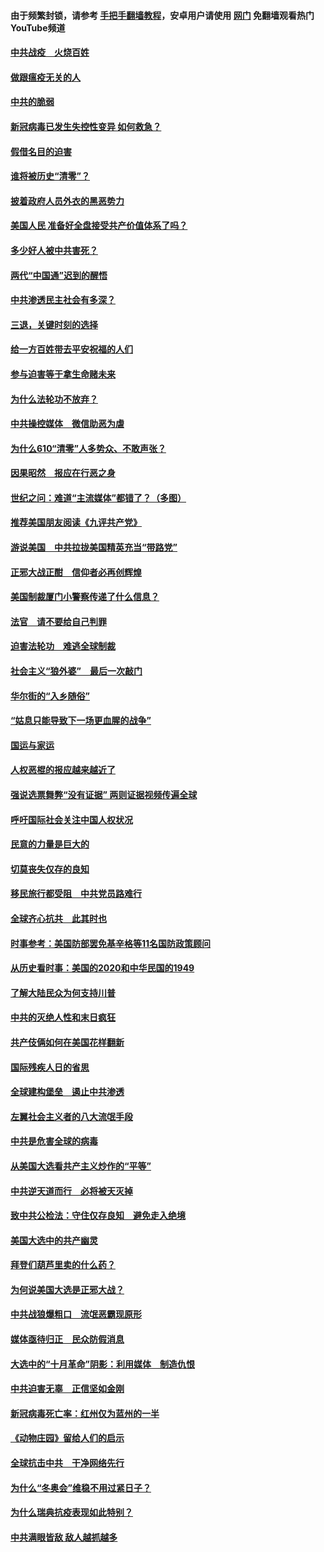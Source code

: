 #### 由于频繁封锁，请参考 [手把手翻墙教程](https://github.com/gfw-breaker/guides/wiki/)，安卓用户请使用 [网门](https://github.com/gfw-breaker/nogfw/blob/master/dl.md?t=01080900) 免翻墙观看热门YouTube频道 

#### [中共战疫　火烧百姓](../pages/251/418220.md?t=01080900) 

#### [做跟瘟疫无关的人](../pages/251/418171.md?t=01080900) 

#### [中共的脆弱](../pages/251/418196.md?t=01080900) 

#### [新冠病毒已发生失控性变异 如何救急？](../pages/251/418032.md?t=01080900) 

#### [假借名目的迫害](../pages/251/418055.md?t=01080900) 

#### [谁将被历史“清零”？](../pages/251/417485.md?t=01080900) 

#### [披着政府人员外衣的黑恶势力](../pages/251/417442.md?t=01080900) 

#### [美国人民 准备好全盘接受共产价值体系了吗？](../pages/251/417491.md?t=01080900) 

#### [多少好人被中共害死？](../pages/251/417144.md?t=01080900) 

#### [两代“中国通”迟到的醒悟](../pages/251/417064.md?t=01080900) 

#### [中共渗透民主社会有多深？](../pages/251/417063.md?t=01080900) 

#### [三退，关键时刻的选择](../pages/251/416969.md?t=01080900) 

#### [给一方百姓带去平安祝福的人们](../pages/251/416941.md?t=01080900) 

#### [参与迫害等于拿生命赌未来](../pages/251/416856.md?t=01080900) 

#### [为什么法轮功不放弃？](../pages/251/416864.md?t=01080900) 

#### [中共操控媒体　微信助恶为虐](../pages/251/416724.md?t=01080900) 

#### [为什么610“清零”人多势众、不敢声张？](../pages/251/416632.md?t=01080900) 

#### [因果昭然　报应在行恶之身](../pages/251/416582.md?t=01080900) 

#### [世纪之问：难道“主流媒体”都错了？（多图）](../pages/251/416571.md?t=01080900) 

#### [推荐美国朋友阅读《九评共产党》](../pages/251/416510.md?t=01080900) 

#### [游说美国　中共拉拢美国精英充当“带路党”](../pages/251/416529.md?t=01080900) 

#### [正邪大战正酣　信仰者必再创辉煌](../pages/251/416433.md?t=01080900) 

#### [美国制裁厦门小警察传递了什么信息？](../pages/251/416432.md?t=01080900) 

#### [法官　请不要给自己判罪](../pages/251/416379.md?t=01080900) 

#### [迫害法轮功　难逃全球制裁](../pages/251/416380.md?t=01080900) 

#### [社会主义“狼外婆”　最后一次敲门](../pages/251/416394.md?t=01080900) 

#### [华尔街的“入乡随俗”](../pages/251/416395.md?t=01080900) 

#### [“姑息只能导致下一场更血腥的战争”](../pages/251/416223.md?t=01080900) 

#### [国运与家运](../pages/251/416224.md?t=01080900) 

#### [人权恶棍的报应越来越近了](../pages/251/416276.md?t=01080900) 

#### [强说选票舞弊“没有证据” 两则证据视频传遍全球](../pages/251/416227.md?t=01080900) 

#### [呼吁国际社会关注中国人权状况](../pages/251/416135.md?t=01080900) 

#### [民意的力量是巨大的](../pages/251/416222.md?t=01080900) 

#### [切莫丧失仅存的良知](../pages/251/416134.md?t=01080900) 

#### [移民旅行都受阻　中共党员路难行](../pages/251/416033.md?t=01080900) 

#### [全球齐心抗共　此其时也](../pages/251/415989.md?t=01080900) 

#### [时事参考：美国防部罢免基辛格等11名国防政策顾问](../pages/251/415970.md?t=01080900) 

#### [从历史看时事：美国的2020和中华民国的1949](../pages/251/415949.md?t=01080900) 

#### [了解大陆民众为何支持川普](../pages/251/415950.md?t=01080900) 

#### [中共的灭绝人性和末日疯狂](../pages/251/415944.md?t=01080900) 

#### [共产伎俩如何在美国花样翻新](../pages/251/415908.md?t=01080900) 

#### [国际残疾人日的省思](../pages/251/415849.md?t=01080900) 

#### [全球建构堡垒　遏止中共渗透](../pages/251/415850.md?t=01080900) 

#### [左翼社会主义者的八大流氓手段](../pages/251/415802.md?t=01080900) 

#### [中共是危害全球的病毒](../pages/251/415569.md?t=01080900) 

#### [从美国大选看共产主义炒作的“平等”](../pages/251/415654.md?t=01080900) 

#### [中共逆天道而行　必将被天灭掉](../pages/251/415626.md?t=01080900) 

#### [致中共公检法：守住仅存良知　避免走入绝境](../pages/251/415627.md?t=01080900) 

#### [美国大选中的共产幽灵](../pages/251/415618.md?t=01080900) 

#### [拜登们葫芦里卖的什么药？](../pages/251/415531.md?t=01080900) 

#### [为何说美国大选是正邪大战？](../pages/251/415530.md?t=01080900) 

#### [中共战狼爆粗口　流氓恶霸现原形](../pages/251/415426.md?t=01080900) 

#### [媒体亟待归正　民众防假消息](../pages/251/415402.md?t=01080900) 

#### [大选中的“十月革命”阴影：利用媒体　制造仇恨](../pages/251/415334.md?t=01080900) 

#### [中共迫害无辜　正信坚如金刚](../pages/251/415307.md?t=01080900) 

#### [新冠病毒死亡率：红州仅为蓝州的一半](../pages/251/415164.md?t=01080900) 

#### [《动物庄园》留给人们的启示](../pages/251/415178.md?t=01080900) 

#### [全球抗击中共　干净网络先行](../pages/251/415096.md?t=01080900) 

#### [为什么“冬奥会”维稳不用过紧日子？](../pages/251/414949.md?t=01080900) 

#### [为什么瑞典抗疫表现如此特别？](../pages/251/414950.md?t=01080900) 

#### [中共满眼皆敌 敌人越抓越多](../pages/251/415053.md?t=01080900) 

